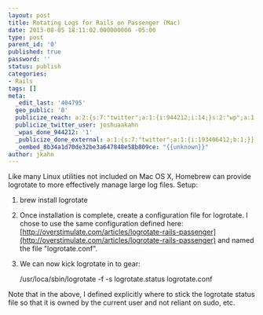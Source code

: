 ```yaml
---
layout: post
title: Rotating Logs for Rails on Passenger (Mac)
date: 2013-08-05 18:11:02.000000000 -05:00
type: post
parent_id: '0'
published: true
password: ''
status: publish
categories:
- Rails
tags: []
meta:
  _edit_last: '404795'
  geo_public: '0'
  publicize_reach: a:2:{s:7:"twitter";a:1:{i:944212;i:14;}s:2:"wp";a:1:{i:0;i:4;}}
  publicize_twitter_user: joshuaakahn
  _wpas_done_944212: '1'
  _publicize_done_external: a:1:{s:7:"twitter";a:1:{i:193406412;b:1;}}
  _oembed_8b34a1d70de32be3a647848e58b809ce: "{{unknown}}"
author: jkahn
---
```

Like many Linux utilities not included on Mac OS X, Homebrew can provide logrotate to more effectively manage large log files. Setup:

1.  brew install logrotate
    
2.  Once installation is complete, create a configuration file for logrotate. I chose to use the same configuration defined here: [http://overstimulate.com/articles/logrotate-rails-passenger](http://overstimulate.com/articles/logrotate-rails-passenger) and named the file "logrotate.conf".
3.  We can now kick logrotate in to gear:
    
    /usr/loca/sbin/logrotate -f -s logrotate.status logrotate.conf
    

Note that in the above, I defined explicitly where to stick the logrotate status file so that it is owned by the current user and not reliant on sudo, etc.